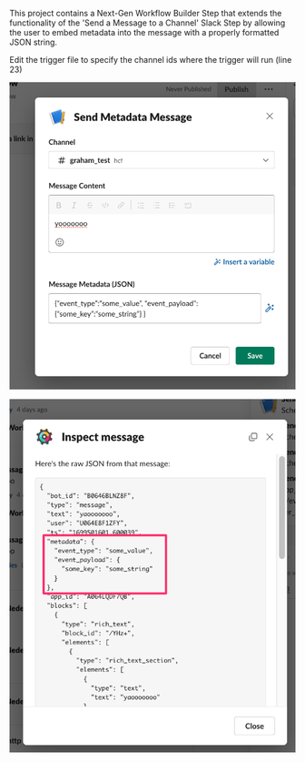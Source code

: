 This project contains a Next-Gen Workflow Builder Step that extends the functionality of the 'Send a Message to a Channel' Slack Step by allowing the user to embed metadata into the message with a properly formatted JSON string.

Edit the trigger file to specify the channel ids where the trigger will run (line 23)


![Example Step Configuration](https://github.com/grahamnedelka/slack-nextgen-workflow-builder-apps/blob/main/Send-Message-With-Metadata/assets/example_step_configuration.png?raw=true)

![Example Message Metadata](https://github.com/grahamnedelka/slack-nextgen-workflow-builder-apps/blob/main/Send-Message-With-Metadata/assets/example_message_metadata.png?raw=true)